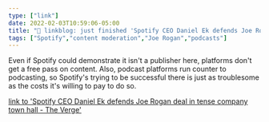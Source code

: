 ```yaml
---
type: ["link"]
date: 2022-02-03T10:59:06-05:00
title: "🔗 linkblog: just finished 'Spotify CEO Daniel Ek defends Joe Rogan deal in tense company town hall - The Verge'"
tags: ["Spotify","content moderation","Joe Rogan","podcasts"]
---
```

Even if Spotify could demonstrate it isn't a publisher here, platforms don't get a free pass on content. Also, podcast platforms run counter to podcasting, so Spotify's trying to be successful there is just as troublesome as the costs it's willing to pay to do so.
 
[link to 'Spotify CEO Daniel Ek defends Joe Rogan deal in tense company town hall - The Verge'](https://www.theverge.com/2022/2/3/22915456/spotify-ceo-joe-rogan-daniel-ek-town-hall-speech-platform-podcast)
